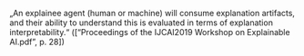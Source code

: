 „An explainee agent (human or machine) will consume explanation artifacts, and their ability to understand this is evaluated in terms of explanation interpretability.“ ([“Proceedings of the IJCAI2019 Workshop on Explainable AI.pdf”, p. 28])